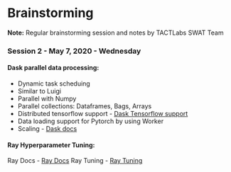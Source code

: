 # Brainstorming

**Note:** Regular brainstorming session and notes by TACTLabs SWAT Team




### Session 2 - May 7, 2020 - Wednesday

#### Dask parallel data processing:
- Dynamic task scheduing
- Similar to Luigi
- Parallel with Numpy
- Parallel collections: Dataframes, Bags, Arrays
- Distributed tensorflow support - [Dask Tensorflow support](http://matthewrocklin.com/blog/work/2017/02/11/dask-tensorflow)
- Data loading support for Pytorch by using Worker
- Scaling - [Dask docs](https://docs.dask.org/en/latest/)


#### Ray Hyperparameter Tuning:
Ray Docs - [Ray Docs](https://docs.dask.org/en/latest/)
Ray Tuning - [Ray Tuning](https://docs.ray.io/en/latest/tune.html)


